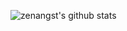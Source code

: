 ![zenangst's github stats](https://github-readme-stats.vercel.app/api?username=zenangst&show_icons=true&theme=bear)
